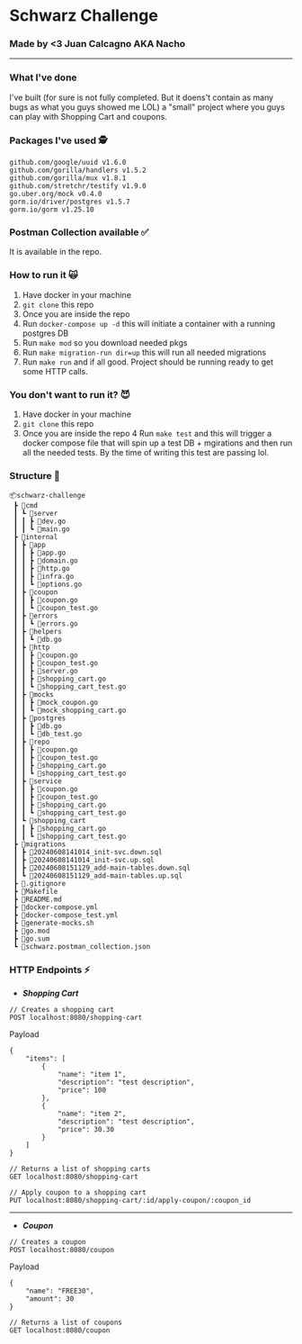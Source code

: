 # Schwarz Challenge
### Made by <3 Juan Calcagno AKA Nacho

---

### What I've done
I've built (for sure is not fully completed. But it doens't contain as many bugs as what you guys showed me LOL) a "small" project where you guys can play with Shopping Cart and coupons.

### Packages I've used :detective:
	github.com/google/uuid v1.6.0
	github.com/gorilla/handlers v1.5.2
	github.com/gorilla/mux v1.8.1
	github.com/stretchr/testify v1.9.0
	go.uber.org/mock v0.4.0
	gorm.io/driver/postgres v1.5.7
	gorm.io/gorm v1.25.10

### Postman Collection available :white_check_mark:
It is available in the repo.

### How to run it :scream_cat:
1. Have docker in your machine
2. `git clone` this repo
3. Once you are inside the repo
4. Run `docker-compose up -d` this will initiate a container with a running postgres DB
5. Run `make mod` so you download needed pkgs
6. Run `make migration-run dir=up` this will run all needed migrations
7. Run `make run` and if all good. Project should be running ready to get some HTTP calls.

### You don't want to run it? :smiling_imp:
1. Have docker in your machine
2. `git clone` this repo
3. Once you are inside the repo
4 Run `make test` and this will trigger a docker compose file that will spin up a test DB + mgirations and then run all the needed tests. By the time of writing this test are passing lol. 

### Structure :palm_tree:
```
📦schwarz-challenge
 ┣ 📂cmd
 ┃ ┗ 📂server
 ┃ ┃ ┣ 📜dev.go
 ┃ ┃ ┗ 📜main.go
 ┣ 📂internal
 ┃ ┣ 📂app
 ┃ ┃ ┣ 📜app.go
 ┃ ┃ ┣ 📜domain.go
 ┃ ┃ ┣ 📜http.go
 ┃ ┃ ┣ 📜infra.go
 ┃ ┃ ┗ 📜options.go
 ┃ ┣ 📂coupon
 ┃ ┃ ┣ 📜coupon.go
 ┃ ┃ ┗ 📜coupon_test.go
 ┃ ┣ 📂errors
 ┃ ┃ ┗ 📜errors.go
 ┃ ┣ 📂helpers
 ┃ ┃ ┗ 📜db.go
 ┃ ┣ 📂http
 ┃ ┃ ┣ 📜coupon.go
 ┃ ┃ ┣ 📜coupon_test.go
 ┃ ┃ ┣ 📜server.go
 ┃ ┃ ┣ 📜shopping_cart.go
 ┃ ┃ ┗ 📜shopping_cart_test.go
 ┃ ┣ 📂mocks
 ┃ ┃ ┣ 📜mock_coupon.go
 ┃ ┃ ┗ 📜mock_shopping_cart.go
 ┃ ┣ 📂postgres
 ┃ ┃ ┣ 📜db.go
 ┃ ┃ ┗ 📜db_test.go
 ┃ ┣ 📂repo
 ┃ ┃ ┣ 📜coupon.go
 ┃ ┃ ┣ 📜coupon_test.go
 ┃ ┃ ┣ 📜shopping_cart.go
 ┃ ┃ ┗ 📜shopping_cart_test.go
 ┃ ┣ 📂service
 ┃ ┃ ┣ 📜coupon.go
 ┃ ┃ ┣ 📜coupon_test.go
 ┃ ┃ ┣ 📜shopping_cart.go
 ┃ ┃ ┗ 📜shopping_cart_test.go
 ┃ ┗ 📂shopping_cart
 ┃ ┃ ┣ 📜shopping_cart.go
 ┃ ┃ ┗ 📜shopping_cart_test.go
 ┣ 📂migrations
 ┃ ┣ 📜20240608141014_init-svc.down.sql
 ┃ ┣ 📜20240608141014_init-svc.up.sql
 ┃ ┣ 📜20240608151129_add-main-tables.down.sql
 ┃ ┗ 📜20240608151129_add-main-tables.up.sql
 ┣ 📜.gitignore
 ┣ 📜Makefile
 ┣ 📜README.md
 ┣ 📜docker-compose.yml
 ┣ 📜docker-compose_test.yml
 ┣ 📜generate-mocks.sh
 ┣ 📜go.mod
 ┣ 📜go.sum
 ┗ 📜schwarz.postman_collection.json
 ```

### HTTP Endpoints :zap:
-  ***Shopping Cart***
```
// Creates a shopping cart 
POST localhost:8080/shopping-cart
```
Payload
```
{
    "items": [
        {
            "name": "item 1",
            "description": "test description",
            "price": 100
        },
        {
            "name": "item 2",
            "description": "test description",
            "price": 30.30
        }
    ]
}
``` 

```
// Returns a list of shopping carts
GET localhost:8080/shopping-cart
```

```
// Apply coupon to a shopping cart
PUT localhost:8080/shopping-cart/:id/apply-coupon/:coupon_id
```

---
- ***Coupon***
```
// Creates a coupon 
POST localhost:8080/coupon
```
Payload
```
{
    "name": "FREE30",
    "amount": 30
}
``` 

```
// Returns a list of coupons
GET localhost:8080/coupon
```
